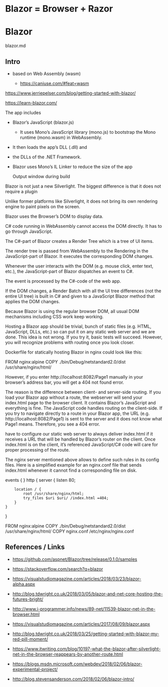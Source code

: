 # Blazor = Browser + Razor


# Blazor

blazor.md

## Intro

*   based on Web Assembly (wasm)

    *   https://caniuse.com/#feat=wasm
    
https://www.jerriepelser.com/blog/getting-started-with-blazor/

https://learn-blazor.com/


The app includes 

*   Blazor’s JavaScript (blazor.js)

    *   It uses Mono’s JavaScript library (mono.js) to bootstrap the Mono runtime (mono.wasm) 
        in WebAssembly. 

*   It then loads the app’s DLL (.dll) and 

*   the DLLs of the .NET Framework.

*   Blazor uses Mono’s IL Linker to reduce the size of the app 

    Output window during build


Blazor is not just a new Silverlight. The biggest difference is that it does not require a plugin


Unlike former platforms like Silverlight, it does not bring its own rendering engine to paint pixels on the screen.

Blazor uses the Browser’s DOM to display data.

C# code running in WebAssembly cannot access the DOM directly. It has to go through JavaScript.

The C#-part of Blazor creates a Render Tree which is a tree of UI items.

The render tree is passed from WebAssembly to the Rendering in the JavaScript-part of Blazor. It executes the corresponding DOM changes.

Whenever the user interacts with the DOM (e.g. mouse click, enter text, etc.), the JavaScript-part of Blazor dispatches an event to C#.

The event is processed by the C#-code of the web app.

If the DOM changes, a Render Batch with all the UI tree differences (not the entire UI tree) is built in C# and given to a JavaScript Blazor method that applies the DOM changes.


Because Blazor is using the regular browser DOM, all usual DOM mechanisms including CSS work keep working.



Hosting a Blazor app should be trivial,
bunch of static files (e.g. HTML, JavaScript, DLLs, etc.) so 
can put it on any static web server and we are done. 
This idea is not wrong. If you try it, basic tests will succeed. 
However, you will recognize problems with routing once you look closer.


Dockerfile for statically hosting Blazor in nginx could look like this:

FROM nginx:alpine
COPY ./bin/Debug/netstandard2.0/dist /usr/share/nginx/html/


However, if you enter http://localhost:8082/Page1 manually in your browser’s address 
bar, you will get a 404 not found error.

The reason is the difference between client- and server-side routing. If you load your 
Blazor app without a route, the webserver will send your index.html page to the browser 
client. It contains Blazor’s JavaScript and everything is fine. The JavaScript code 
handles routing on the client-side. If you try to navigate directly to a route in 
your Blazor app, the URL (e.g. http://localhost:8082/Page1) is sent to the server and 
it does not know what Page1 means. Therefore, you see a 404 error.

have to configure our static web server to always deliver index.html if it receives a 
URL that will be handled by Blazor’s router on the client. Once index.html is on the 
client, it’s referenced JavaScript/C# code will care for proper processing of the route.

The nginx server mentioned above allows to define such rules in its config files. 
Here is a simplified example for an nginx.conf file that sends index.html whenever it 
cannot find a corresponding file on disk.

events { }
http {
    server {
        listen 80;

        location / {
            root /usr/share/nginx/html;
            try_files $uri $uri/ /index.html =404;
        }
    }
}

FROM nginx:alpine
COPY ./bin/Debug/netstandard2.0/dist /usr/share/nginx/html/
COPY nginx.conf /etc/nginx/nginx.conf


## References / Links

*   https://github.com/aspnet/Blazor/tree/release/0.1.0/samples

*   https://stackoverflow.com/search?q=blazor

*   https://visualstudiomagazine.com/articles/2018/03/23/blazor-alpha.aspx

*   http://blog.tdwright.co.uk/2018/03/05/blazor-and-net-core-hosting-the-futures-bright/

*   http://www.i-programmer.info/news/89-net/11539-blazor-net-in-the-browser.html

*   https://visualstudiomagazine.com/articles/2017/08/09/blazor.aspx

*   http://blog.tdwright.co.uk/2018/03/25/getting-started-with-blazor-my-red-pill-moment/

*   https://www.itwriting.com/blog/10197-what-the-blazor-after-silverlight-net-in-the-browser-reappears-by-another-route.html

*   https://blogs.msdn.microsoft.com/webdev/2018/02/06/blazor-experimental-project/

*   http://blog.stevensanderson.com/2018/02/06/blazor-intro/
